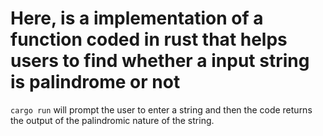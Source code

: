 
# Here, is a implementation of a function coded in rust that helps users to find whether a input string is palindrome or not

`cargo run` will prompt the user to enter a string
and then the code returns the output of the palindromic nature of the string.
